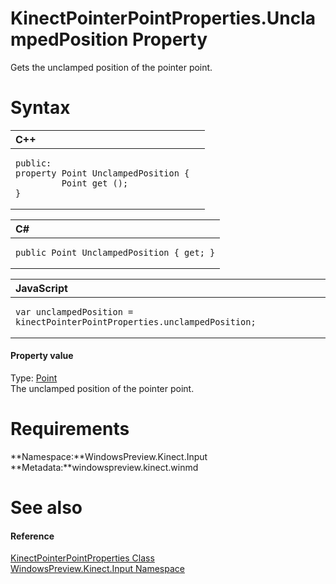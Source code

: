 KinectPointerPointProperties.UnclampedPosition Property  
=======================================================  

Gets the unclamped position of the pointer point. <span id="syntaxSection"></span>

Syntax  
======  

<table>
<colgroup>
<col width="100%" />
</colgroup>
<thead>
<tr class="header">
<th align="left">C++</th>
</tr>
</thead>
<tbody>
<tr class="odd">
<td align="left"><pre><code>public:  
property Point UnclampedPosition {  
         Point get ();  
}</code></pre></td>
</tr>
</tbody>
</table>

<table>
<colgroup>
<col width="100%" />
</colgroup>
<thead>
<tr class="header">
<th align="left">C#</th>
</tr>
</thead>
<tbody>
<tr class="odd">
<td align="left"><pre><code>public Point UnclampedPosition { get; }</code></pre></td>
</tr>
</tbody>
</table>

<table>
<colgroup>
<col width="100%" />
</colgroup>
<thead>
<tr class="header">
<th align="left">JavaScript</th>
</tr>
</thead>
<tbody>
<tr class="odd">
<td align="left"><pre><code>var unclampedPosition = kinectPointerPointProperties.unclampedPosition;</code></pre></td>
</tr>
</tbody>
</table>

<span id="ID4ER"></span>
#### Property value  

Type: [Point](http://msdn.microsoft.com/en-us/library/windows.foundation.point.aspx)  
The unclamped position of the pointer point.  

<span id="requirements"></span>

Requirements  
============  

**Namespace:**WindowsPreview.Kinect.Input  
**Metadata:**windowspreview.kinect.winmd  

<span id="ID4E3"></span>

See also  
========  

<span id="ID4E5"></span>
#### Reference  

[KinectPointerPointProperties Class](../../KinectPointerPointProperties.md)  
 [WindowsPreview.Kinect.Input Namespace](../../../Kinect.Input.md)  



<!--Please do not edit the data in the comment block below.-->
<!--
TOCTitle : UnclampedPosition Property
RLTitle : KinectPointerPointProperties.UnclampedPosition Property
KeywordK : UnclampedPosition property
KeywordK : KinectPointerPointProperties.UnclampedPosition property
KeywordF : WindowsPreview.Kinect.Input.KinectPointerPointProperties.UnclampedPosition
KeywordF : KinectPointerPointProperties.UnclampedPosition
KeywordF : UnclampedPosition
KeywordF : WindowsPreview.Kinect.Input.KinectPointerPointProperties.UnclampedPosition
KeywordA : P:WindowsPreview.Kinect.Input.KinectPointerPointProperties.UnclampedPosition
AssetID : P:WindowsPreview.Kinect.Input.KinectPointerPointProperties.UnclampedPosition
Locale : en-us
CommunityContent : 1
APIType : Managed
APILocation : windowspreview.kinect.winmd
APIName : WindowsPreview.Kinect.Input.KinectPointerPointProperties.UnclampedPosition
TargetOS : Windows
TopicType : kbSyntax
DevLang : VB
DevLang : CSharp
DevLang : JavaScript
DevLang : C++
DocSet : K4Wv2
ProjType : K4Wv2Proj
Technology : Kinect for Windows
Product : Kinect for Windows SDK v2
productversion : 20
-->
